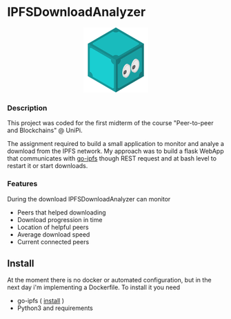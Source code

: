 # IPFSDownloadAnalyzer

<p align="center"><img src="static/ipfs_logo.png" alt="IPFS Logo" width="150"/></p>

### Description
This project was coded for the first midterm of the course "Peer-to-peer and Blockchains" @ UniPi.

The assignment required to build a small application to monitor and analye a download from the IPFS network.
My approach was to build a flask WebApp that communicates with [go-ipfs](https://github.com/ipfs/go-ipfs "go-ipfs") though REST request and at bash level to restart it or start downloads.

### Features
During the download IPFSDownloadAnalyzer can monitor
- Peers that helped downloading
- Download progression in time
- Location of helpful peers
- Average download speed
- Current connected peers

## Install
At the moment there is no docker or automated configuration, but in the next day i'm implementing a Dockerfile.
To install it you need
- go-ipfs ( [install](https://github.com/ipfs/go-ipfs#install "Install go-ipfs") )
- Python3 and requirements
